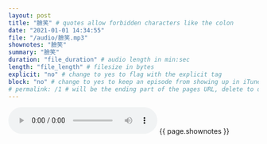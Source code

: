 ```yaml
---
layout: post
title: "臉笑" # quotes allow forbidden characters like the colon
date: "2021-01-01 14:34:55"
file: "/audio/臉笑.mp3"
shownotes: "臉笑"
summary: "臉笑"
duration: "file_duration" # audio length in min:sec
length: "file_length" # filesize in bytes
explicit: "no" # change to yes to flag with the explicit tag
block: "no" # change to yes to keep an episode from showing up in iTunes
# permalink: /1 # will be the ending part of the pages URL, delete to default to the title
---
```


<audio controls>
<source src="{{site.url}}{{site.baseurl}}{{ page.file }}" type="audio/x-mp3">
Your browser does not support the audio element.
</audio>
{{ page.shownotes }}
